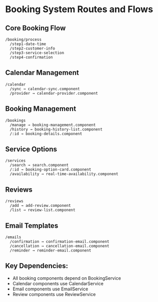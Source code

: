 # Booking System Routes and Flows

## Core Booking Flow
```
/booking/process
  /step1-date-time
  /step2-customer-info  
  /step3-service-selection
  /step4-confirmation
```

## Calendar Management
```
/calendar
  /sync → calendar-sync.component
  /provider → calendar-provider.component
```

## Booking Management
```
/bookings
  /manage → booking-management.component
  /history → booking-history-list.component
  /:id → booking-details.component
```

## Service Options  
```
/services
  /search → search.component
  /:id → booking-option-card.component
  /availability → real-time-availability.component
```

## Reviews
```
/reviews
  /add → add-review.component
  /list → review-list.component  
```

## Email Templates
```
/emails
  /confirmation → confirmation-email.component
  /cancellation → cancellation-email.component
  /reminder → reminder-email.component
```

## Key Dependencies:
- All booking components depend on BookingService
- Calendar components use CalendarService
- Email components use EmailService
- Review components use ReviewService